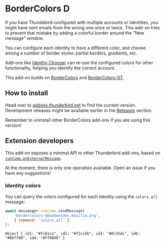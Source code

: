 # BorderColors D

If you have Thundebird configured with multiple accounts or identities, you
might have sent emails from the wrong one once or twice. This add-on tries to
prevent that mistake by adding a colorful border around the "New message"
window.

You can configure each identity to have a different color, and choose among a
number of border styles: partial borders, gradients, etc.

Add-ons like [Identity Chooser][ic] can re-use the configured colors for other
functionality, helping you identify the correct account.

  [ic]: https://addons.thunderbird.net/en-US/thunderbird/addon/identity-chooser/

This add-on builds on [BorderColors][bc] and [BorderColors-GT][bc-gt].

  [bc]: https://addons.thunderbird.net/thunderbird/addon/bordercolors/
  [bc-gt]: https://addons.thunderbird.net/thunderbird/addon/bordercolors-gt/


## How to install

Head over to [addons.thunderbird.net][bc-d] to find the current version.
Development releases might be available earlier in the [Releases] section.

Remember to uninstall other BorderColors add-ons if you are using this version!

  [bc-d]: https://addons.thunderbird.net/thunderbird/addon/bordercolors-d/
  [releases]: https://github.com/dreadnaut/bordercolors-d/releases


## Extension developers

This add-on exposes a minimal API to other Thunderbird add-ons, based on 
[`runtime.onExternalMessage`](https://developer.mozilla.org/en-US/docs/Mozilla/Add-ons/WebExtensions/API/runtime/onMessageExternal).

At the moment, there is only one operation available. Open an issue if you have
any suggestions!

### Identity colors

You can query the colors configured for each identity using the `colors.all`
message:

```js
await messenger.runtime.sendMessage(
    'bordercolors-d@addonsdev.mozilla.org',
    { command: 'colors.all' }
);
```

```
Object { id1: "#fcb1ca", id2: "#f2ccbb", id3: "#0c35dc", id6: "#00ff00", id4: "#ff0000" }
```
